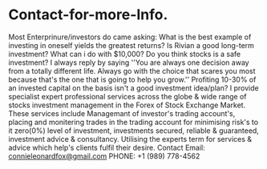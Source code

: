 # Contact-for-more-Info.
Most Enterprinure/investors do came asking:  What is the best example of investing in oneself yields the greatest returns? Is Rivian a good long-term investment? What can i do with $10,000? Do you think stocks is a safe investment?   I always reply by saying ''You are always one decision away from a totally different life. Always go with the choice that scares you most because that's the one that is going to help you grow.''  Profiting 10-30% of an invested capital on the basis isn't a good investment idea/plan?  I provide specialist expert professional services across the globe &amp; wide range of stocks investment management in the Forex of Stock Exchange Market.  These services include Managemant of investor's trading account's, placing and monitering trades in the trading account for minimising risk's to it zero(0%) level of investment, investments secured, reliable &amp; guaranteed, investment advice &amp; consultancy. Utilising the experts term for services &amp; advice which help's clients fulfil their desire.  Contact Email: connieleonardfox@gmail.com  PHONE: +1 (989) 778-4562
